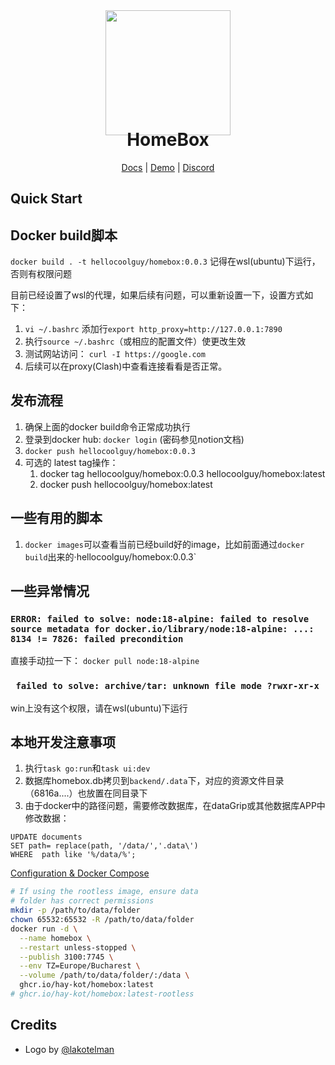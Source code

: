 <div align="center">
  <img src="/docs/docs/assets/img/lilbox.svg" height="200"/>
</div>

<h1 align="center" style="margin-top: -10px"> HomeBox </h1>
<p align="center">
   <a href="https://hay-kot.github.io/homebox/">Docs</a>
   |
   <a href="https://homebox.fly.dev">Demo</a>
   |
   <a href="https://discord.gg/tuncmNrE4z">Discord</a>
</p>

## Quick Start

## Docker build脚本
`docker build . -t hellocoolguy/homebox:0.0.3`
记得在wsl(ubuntu)下运行，否则有权限问题

目前已经设置了wsl的代理，如果后续有问题，可以重新设置一下，设置方式如下：
1. `vi ~/.bashrc` 添加行`export http_proxy=http://127.0.0.1:7890`
2. 执行`source ~/.bashrc`（或相应的配置文件）使更改生效
3. 测试网站访问： `curl -I https://google.com`
4. 后续可以在proxy(Clash)中查看连接看看是否正常。

## 发布流程
1. 确保上面的docker build命令正常成功执行
2. 登录到docker hub: `docker login` (密码参见notion文档)
3. `docker push hellocoolguy/homebox:0.0.3`
4. 可选的 latest tag操作：
    1. docker tag hellocoolguy/homebox:0.0.3 hellocoolguy/homebox:latest
    2. docker push hellocoolguy/homebox:latest

## 一些有用的脚本
1. `docker images`可以查看当前已经build好的image，比如前面通过`docker build`出来的·hellocoolguy/homebox:0.0.3`

## 一些异常情况
### `ERROR: failed to solve: node:18-alpine: failed to resolve source metadata for docker.io/library/node:18-alpine: ...: 8134 != 7826: failed precondition`
直接手动拉一下： `docker pull node:18-alpine`
### ` failed to solve: archive/tar: unknown file mode ?rwxr-xr-x`
win上没有这个权限，请在wsl(ubuntu)下运行

## 本地开发注意事项
1. 执行`task go:run`和`task ui:dev`
2. 数据库homebox.db拷贝到`backend/.data`下，对应的资源文件目录（6816a....）也放置在同目录下
3. 由于docker中的路径问题，需要修改数据库，在dataGrip或其他数据库APP中修改数据：

```
UPDATE documents
SET path= replace(path, '/data/','.data\')
WHERE  path like '%/data/%';
```



[Configuration & Docker Compose](https://hay-kot.github.io/homebox/quick-start)

```bash {"id":"01J05HHH061CS0NPR62CBA4E9K"}
# If using the rootless image, ensure data 
# folder has correct permissions
mkdir -p /path/to/data/folder
chown 65532:65532 -R /path/to/data/folder
docker run -d \
  --name homebox \
  --restart unless-stopped \
  --publish 3100:7745 \
  --env TZ=Europe/Bucharest \
  --volume /path/to/data/folder/:/data \
  ghcr.io/hay-kot/homebox:latest
# ghcr.io/hay-kot/homebox:latest-rootless

```

## Credits

- Logo by [@lakotelman](https://github.com/lakotelman)
